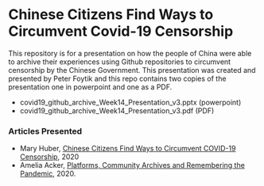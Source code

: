 # Chinese Citizens Find Ways to Circumvent Covid-19 Censorship

This repository is for a presentation on how the people of China were able to archive their experiences using Github repositories to circumvent censorship by the Chinese Government. This presentation was created and presented by Peter Foytik and this repo contains two copies of the presentation one in powerpoint and one as a PDF.

* covid19_github_archive_Week14_Presentation_v3.pptx (powerpoint)
* covid19_github_archive_Week14_Presentation_v3.pdf (PDF)

### Articles Presented
* Mary Huber, [Chinese Citizens Find Ways to Circumvent COVID-19 Censorship](https://medium.com/good-systems/chinese-citizens-find-ways-to-circumvent-covid-19-censorship-e8934e978158), 2020
* Amelia Acker, [Platforms, Community Archives and Remembering the Pandemic](https://globalmedia.mit.edu/2020/06/09/platforms-community-archives-and-remembering-the-pandemic/), 2020.
